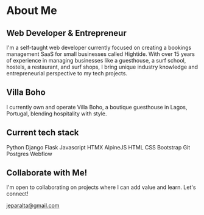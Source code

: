 # About Me
## Web Developer & Entrepreneur

I'm a self-taught web developer currently focused on creating a bookings management SaaS for small businesses called Hightide. With over 15 years of experience in managing businesses like a guesthouse, a surf school, hostels, a restaurant, and surf shops, I bring unique industry knowledge and entrepreneurial perspective to my tech projects.

## Villa Boho
I currently own and operate Villa Boho, a boutique guesthouse in Lagos, Portugal, blending hospitality with style.

## Current tech stack
Python 
  Django
  Flask
Javascript
  HTMX
  AlpineJS
HTML
CSS
  Bootstrap
Git
Postgres
Webflow



## Collaborate with Me!
I'm open to collaborating on projects where I can add value and learn. Let's connect!

jeparalta@gmail.com


<!---
jeparalta/jeparalta is a ✨ special ✨ repository because its `README.md` (this file) appears on your GitHub profile.
You can click the Preview link to take a look at your changes.
--->
